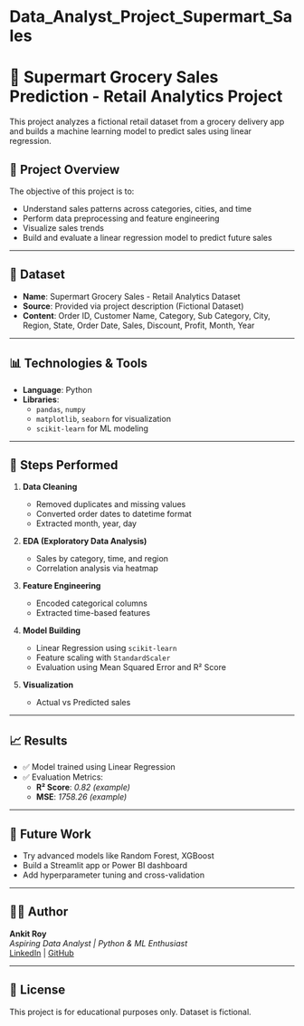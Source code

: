 # Data_Analyst_Project_Supermart_Sales
# 🛒 Supermart Grocery Sales Prediction - Retail Analytics Project

This project analyzes a fictional retail dataset from a grocery delivery app and builds a machine learning model to predict sales using linear regression.

## 📌 Project Overview

The objective of this project is to:
- Understand sales patterns across categories, cities, and time
- Perform data preprocessing and feature engineering
- Visualize sales trends
- Build and evaluate a linear regression model to predict future sales

---

## 📁 Dataset

- **Name**: Supermart Grocery Sales - Retail Analytics Dataset
- **Source**: Provided via project description (Fictional Dataset)
- **Content**: Order ID, Customer Name, Category, Sub Category, City, Region, State, Order Date, Sales, Discount, Profit, Month, Year

---

## 📊 Technologies & Tools

- **Language**: Python
- **Libraries**: 
  - `pandas`, `numpy`
  - `matplotlib`, `seaborn` for visualization
  - `scikit-learn` for ML modeling

---

## 🚀 Steps Performed

1. **Data Cleaning**
   - Removed duplicates and missing values
   - Converted order dates to datetime format
   - Extracted month, year, day

2. **EDA (Exploratory Data Analysis)**
   - Sales by category, time, and region
   - Correlation analysis via heatmap

3. **Feature Engineering**
   - Encoded categorical columns
   - Extracted time-based features

4. **Model Building**
   - Linear Regression using `scikit-learn`
   - Feature scaling with `StandardScaler`
   - Evaluation using Mean Squared Error and R² Score

5. **Visualization**
   - Actual vs Predicted sales

---

## 📈 Results

- ✅ Model trained using Linear Regression
- ✅ Evaluation Metrics:
  - **R² Score**: _0.82_ _(example)_
  - **MSE**: _1758.26_ _(example)_

---

## 📌 Future Work

- Try advanced models like Random Forest, XGBoost
- Build a Streamlit app or Power BI dashboard
- Add hyperparameter tuning and cross-validation

---

## 🙋‍♂️ Author

**Ankit Roy**  
*Aspiring Data Analyst | Python & ML Enthusiast*  
[LinkedIn](https://www.linkedin.com) | [GitHub](https://github.com)

---

## 📎 License

This project is for educational purposes only. Dataset is fictional.
